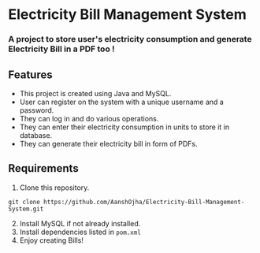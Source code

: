 # Electricity Bill Management System

### A project to store user's electricity consumption and generate  **Electricity Bill** in a PDF too !

## Features
* This project is created using Java and MySQL.
* User can register on the system with a unique username and a password.
* They can log in and do various operations.
* They can enter their electricity consumption in units to store it in database.
* They can generate their electricity bill in form of PDFs.

## Requirements
1. Clone this repository.
```git
git clone https://github.com/AanshOjha/Electricity-Bill-Management-System.git
```

2. Install MySQL if not already installed.
3. Install dependencies listed in `pom.xml`
4. Enjoy creating Bills!